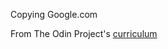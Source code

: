 Copying Google.com

From The Odin Project's [curriculum](http://www.theodinproject.com/courses/web-development-101/lessons/html-css)
